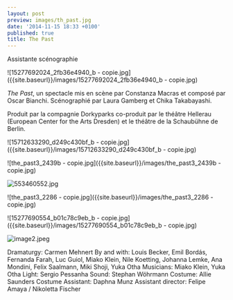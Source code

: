 ```yaml
---
layout: post
preview: images/th_past.jpg
date: '2014-11-15 18:33 +0100'
published: true
title: The Past
---
```

Assistante scénographie

![15277692024_2fb36e4940_b - copie.jpg]({{site.baseurl}}/images/15277692024_2fb36e4940_b - copie.jpg)

_The Past_, un spectacle mis en scène par Constanza Macras et composé par Oscar Bianchi. 
Scénographié par Laura Gamberg et Chika Takabayashi.

Produit par la compagnie Dorkyparks
co-produit par le théâtre Hellerau (European Center for the Arts Dresden) et le théâtre de la Schaubühne de Berlin.

![15712633290_d249c430bf_b - copie.jpg]({{site.baseurl}}/images/15712633290_d249c430bf_b - copie.jpg)

![the_past3_2439b - copie.jpg]({{site.baseurl}}/images/the_past3_2439b - copie.jpg)

![553460552.jpg]({{site.baseurl}}/images/553460552.jpg)

![the_past3_2286 - copie.jpg]({{site.baseurl}}/images/the_past3_2286 - copie.jpg)

![15277690554_b01c78c9eb_b - copie.jpg]({{site.baseurl}}/images/15277690554_b01c78c9eb_b - copie.jpg)

![image2.jpeg]({{site.baseurl}}/images/image2.jpeg)


Dramaturgy: Carmen Mehnert
By and with: Louis Becker, Emil Bordás, Fernanda Farah, Luc Guiol, Miako Klein, Nile Koetting, Johanna Lemke, Ana Mondini, Felix Saalmann, Miki Shoji, Yuka Otha
Musicians: Miako Klein, Yuka Otha
Light: Sergio Pessanha
Sound: Stephan Wöhrmann
Costume: Allie Saunders
Costume Assistant: Daphna Munz
Assistant director: Felipe Amaya / Nikoletta Fischer
